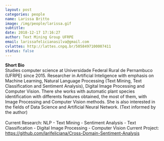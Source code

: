 ```yaml
---
layout: post
categories: people
name: Larissa Britto
image: /img/people/larissa.gif
subtitle: 
date: 2018-12-17 17:16:27
author: Text Mining Group UFRPE
email: larissafelicianasilva@gmail.com 
cvlattes: http://lattes.cnpq.br/5058497100007411
status: false
---
```


<b>Short Bio</b><br/>
Studies computer science at Universidade Federal Rural de Pernambuco (UFRPE) since 2015.
Researcher in Artificial Inteligence with emphasis on Machine Learning, Natural Language Processing (Text Mining, Text Classification and Sentiment Analysis), Digital Image Processing and  Computer Vision. There she works with automatic plant species identification with differents features obtained, the most of them, with Image Processing and  Computer Vision methods. She is also interested in the fields of Data Science and Artificial Neural Network. (Text informed by the author)
<br><br>
Current Research:  NLP - Text Mining - Sentiment Analysis - Text Classification - Digital Image Processing - Computer Vision 
Current Project: <a href="https://github.com/larifeliciana/Cross-Domain-Sentiment-Analysis" target="blank">https://github.com/larifeliciana/Cross-Domain-Sentiment-Analysis</a> 